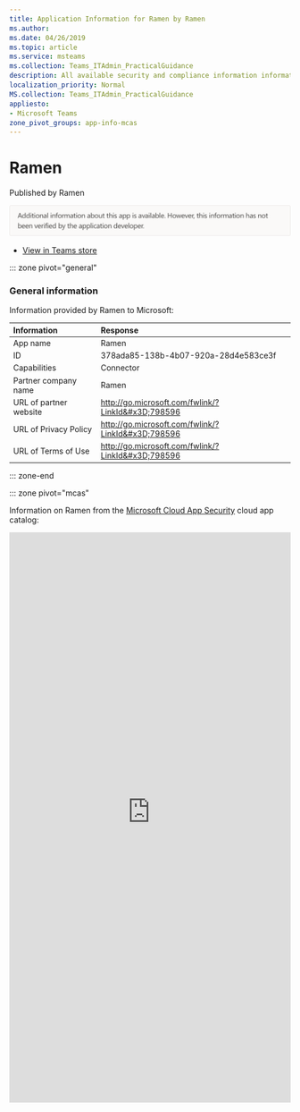 ```yaml
---
title: Application Information for Ramen by Ramen
ms.author: 
ms.date: 04/26/2019
ms.topic: article
ms.service: msteams
ms.collection: Teams_ITAdmin_PracticalGuidance
description: All available security and compliance information information for Ramen, its data handling policies, its Microsoft Cloud App Security app catalog information, and security/compliance information in the CSA STAR registry.
localization_priority: Normal
MS.collection: Teams_ITAdmin_PracticalGuidance
appliesto:
- Microsoft Teams
zone_pivot_groups: app-info-mcas
---
```

# Ramen

Published by Ramen

![Non-attested image](./images/unattested.png)

* <a href="https://teams.microsoft.com/l/app/378ada85-138b-4b07-920a-28d4e583ce3f" target="_blank">View in Teams store</a>

::: zone pivot="general"

### General information

Information provided by Ramen to Microsoft:

| **Information** | **Response** |
|:----------------|:-------------|
| App name | Ramen |
| ID | 378ada85-138b-4b07-920a-28d4e583ce3f |
| Capabilities | Connector |
| Partner company name | Ramen |
| URL of partner website | <http://go.microsoft.com/fwlink/?LinkId&#x3D;798596> |
| URL of Privacy Policy | <http://go.microsoft.com/fwlink/?LinkId&#x3D;798596> |
| URL of Terms of Use | <http://go.microsoft.com/fwlink/?LinkId&#x3D;798596> |

::: zone-end


::: zone pivot="mcas"

Information on Ramen from the [Microsoft Cloud App Security](https://www.microsoft.com/en-us/enterprise-mobility-security/cloud-app-security) cloud app catalog:

<iframe height='1020' title='Microsoft Cloud App Security Information' src='https://3ca685143b5b46b4b0e5266dadf2e97c.codepen.website/#/dashboard/29096' frameborder='no'  style='width: 100%;'>

<a href="https://3ca685143b5b46b4b0e5266dadf2e97c.codepen.website/#/dashboard/29096" target="_blank">View in a new tab</a>

::: zone-end

